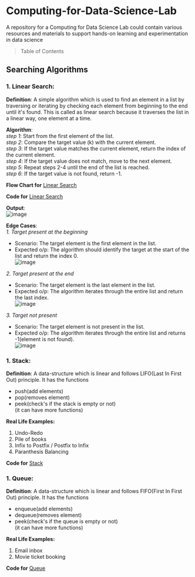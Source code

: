 # Computing-for-Data-Science-Lab
A repository for a Computing for Data Science Lab could contain various resources and materials to support hands-on learning and experimentation in data science


> Table of Contents
## Searching Algorithms
### 1. Linear Search:
**Definition**: A simple algorithm which is used to find an element in a list by traversing or iterating by checking each element from beginning to the end until it's found. This is called as linear search because it traverses the list in a linear way, one element at a time. 

**Algorithm**:<br>
  _step 1_: Start from the first element of the list.<br>
  _step 2_: Compare the target value (k) with the current element.<br>
  _step 3_: If the target value matches the current element, return the index of the current element.<br>
  _step 4_: If the target value does not match, move to the next element.<br>
  _step 5_: Repeat steps 2-4 until the end of the list is reached.<br>
  _step 6_: If the target value is not found, return -1.<br>

**Flow Chart for**
[Linear Search](https://github.com/pavir05/Computing-for-Data-Science-Lab/blob/main/Linear_Search.jpg)

**Code for**
[Linear Search](https://github.com/pavir05/Computing-for-Data-Science-Lab/blob/main/Code)


**Output**:<br>
![image](https://github.com/user-attachments/assets/718a7eb0-6c4f-4f16-be8d-991ae99a4b4f)

**Edge Cases**:<br>
_1. Target present at the beginning_<br>
 - Scenario: The target element is the first element in the list.
 - Expected o/p: The algorithm should identify the target at the start of the list and return the index 0.<br>
 ![image](https://github.com/user-attachments/assets/1ec18e1f-df6b-413e-914a-594981a33ab0)

 
_2. Target present at the end_<br>
 - Scenario: The target element is the last element in the list.
 - Expected o/p: The algorithm iterates through the entire list and return the last index.<br>
 ![image](https://github.com/user-attachments/assets/ad6feb47-139c-4a65-bebd-930f65d62af9)

 
_3. Target not present_<br>
 - Scenario: The target element is not present in the list.
 - Expected o/p: The algorithm iterates through the entire list and returns -1(element is not found).<br>
![image](https://github.com/user-attachments/assets/68afa556-7ca0-4946-8249-68e4140fac83)

### 1. Stack:
**Definition**: A data-structure which is linear and follows LIFO(Last In First Out) principle. It has the functions 
- push(add elements)
- pop(removes element)
- peek(check's if the stack is empty or not)<br>
(it can have more functions)

**Real Life Examples:**
1. Undo-Redo
2. Pile of books
3. Infix to Postfix / Postfix to Infix
4. Paranthesis Balancing

**Code for**
[Stack]()

### 1. Queue:
**Definition**: A data-structure which is linear and follows FIFO(First In First Out) principle. It has the functions 
- enqueue(add elements)
- dequeue(removes element)
- peek(check's if the queue is empty or not)<br>
(it can have more functions)

**Real Life Examples:**
1. Email inbox
2. Movie ticket booking

**Code for**
[Queue]()
